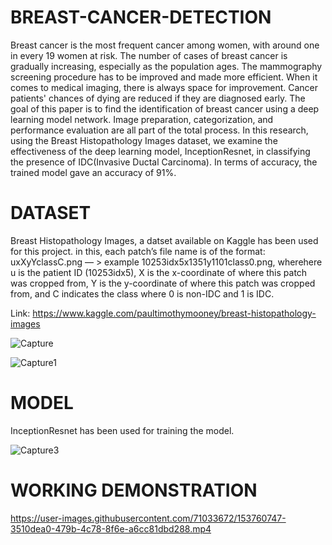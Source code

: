 # BREAST-CANCER-DETECTION
Breast cancer is the most frequent cancer among women, with around one in every 19 women at risk. The number of cases of breast cancer is gradually increasing, especially as the population ages. The mammography screening procedure has to be improved and made more efficient. When it comes to medical imaging, there is always space for improvement. Cancer patients' chances of dying are reduced if they are diagnosed early. The goal of this paper is to find the identification of breast cancer using a deep learning model network. Image preparation, categorization, and performance evaluation are all part of the total process. In this research, using the Breast Histopathology Images dataset, we examine the effectiveness of the deep learning model, InceptionResnet, in classifying the presence of IDC(Invasive Ductal Carcinoma). In terms of accuracy, the trained model gave an accuracy of 91%.

# DATASET
Breast Histopathology Images, a datset available on Kaggle has been used for this project. in this, each patch’s file name is of the format: uxXyYclassC.png — > example 10253idx5x1351y1101class0.png, wherehere u is the patient ID (10253idx5), X is the x-coordinate of where this patch was cropped from, Y is the y-coordinate of where this patch was cropped from, and C indicates the class where 0 is non-IDC and 1 is IDC.

Link: https://www.kaggle.com/paultimothymooney/breast-histopathology-images

![Capture](https://user-images.githubusercontent.com/71033672/153760009-e6130285-77c2-41bb-9225-009522bcced1.JPG)

![Capture1](https://user-images.githubusercontent.com/71033672/153760048-9915e5a7-544d-4e47-a230-bf7b3aef13a4.JPG)

# MODEL
InceptionResnet has been used for training the model.

![Capture3](https://user-images.githubusercontent.com/71033672/153760062-7b107601-468c-4473-8754-fc01ba9c093d.JPG)

# WORKING DEMONSTRATION


https://user-images.githubusercontent.com/71033672/153760747-3510dea0-479b-4c78-8f6e-a6cc81dbd288.mp4

